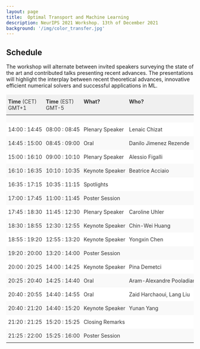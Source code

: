 ```yaml
---
layout: page
title:  Optimal Transport and Machine Learning  
description: NeurIPS 2021 Workshop. 13th of December 2021
background: '/img/color_transfer.jpg'
---
```


## Schedule

The workshop will alternate between invited speakers surveying the state of the art and contributed
talks presenting recent advances. The presentations will highlight the interplay between recent
theoretical advances, innovative efficient numerical solvers and successful applications in ML.

<style type="text/css">
.tg  {border:none;border-collapse:collapse;border-color:#ccc;border-spacing:0;}
.tg td{background-color:#fff;border-color:#ccc;border-style:solid;border-width:0px;color:#333;
  sans-serif;font-size:14px;overflow:hidden;padding:10px 5px;word-break:normal;}
.tg th{background-color:#f0f0f0;border-color:#ccc;border-style:solid;border-width:0px;color:#333;
  sans-serif;font-size:14px;font-weight:normal;overflow:hidden;padding:10px 5px;word-break:normal;}
.tg .tg-0pky{border-color:inherit;text-align:left;vertical-align:top}
.tg .tg-btxf{background-color:#f9f9f9;border-color:inherit;text-align:left;vertical-align:top}
</style>

<table class="tg" style="white-space:nowrap;">
<thead>
  <tr>
    <th class="tg-0pky"><b>Time</b> (CET) <br> GMT+1</th>
    <th class="tg-0pky"><b>Time</b> (EST) <br> GMT-5</th>
    <th class="tg-0pky"><b>What?</b></th>
    <th class="tg-0pky"><b>Who?</b></th>
    <th class="tg-0pky"></th>
  </tr>
</thead>
<tbody>
  <tr>
    <td class="tg-btxf"></td>
    <td class="tg-btxf"></td>
    <td class="tg-btxf"></td>
    <td class="tg-btxf"></td>
    <td class="tg-btxf"></td>
  </tr>
  <tr>
    <td class="tg-0pky">14:00 : 14:45</td>
    <td class="tg-0pky">08:00 : 08:45</td>
    <td class="tg-0pky">Plenary Speaker</td>
    <td class="tg-0pky">Lenaic Chizat</td>
    <td class="tg-0pky"><details>
    <summary>TBD</summary>
    <br>
    ...
    </details></td>
  </tr>
  <tr>
    <td class="tg-btxf">14:45 : 15:00</td>
    <td class="tg-btxf">08:45 : 09:00</td>
    <td class="tg-btxf">Oral</td>
    <td class="tg-btxf">Danilo Jimenez Rezende</td>
    <td class="tg-btxf"><details>
    <summary>Implicit Riemannian Concave Potential Maps</summary>
    <br>
    We are interested in the challenging problem of modelling densities on Riemannian manifolds with a known symmetry group using normalising flows. This has many potential applications in physical sciences such as molecular dynamics and quantum simulations. In this work we combine ideas from implicit neural layers and optimal transport theory to propose a generalisation of existing work on exponential map flows, Implicit Riemannian Concave Potential Maps, IRCPMs. IRCPMs have some nice properties such as simplicity of incorporating knowledge about symmetries and are less expensive then ODE-flows. We provide an initial theoretical analysis of its properties and layout sufficient conditions for stable optimisation. Finally, we illustrate the properties of IRCPMs with density learning experiments on tori and spheres.
    </details></td>
  </tr>
  <tr>
    <td class="tg-0pky">15:00 : 16:10</td>
    <td class="tg-0pky">09:00 : 10:10</td>
    <td class="tg-0pky">Plenary Speaker</td>
    <td class="tg-0pky">Alessio Figalli</td>
    <td class="tg-0pky"><details>
    <summary>Regularity Theory of Optimal Transport Maps</summary>
    <br>
    In optimal transport, understanding the regularity of optimal maps is an important topic. This lecture aims to present the regularity theory for optimal maps, explain the connection to Monge-Ampère type equations, and overview the most fundamental results available.
    </details></td>
  </tr>
  <tr>
    <td class="tg-btxf">16:10 : 16:35</td>
    <td class="tg-btxf">10:10 : 10:35</td>
    <td class="tg-btxf">Keynote Speaker</td>
    <td class="tg-btxf">Beatrice Acciaio</td>
    <td class="tg-btxf"><details>
    <summary>Generative Adversarial Learning with Adapted Distances</summary>
    <br>
    Generative Adversarial Networks (GANs) have proven to be a powerful framework for learning to draw samples from complex distributions. In this talk I will discuss the challenge of learning sequential data via GANs. This notably requires the choice of a loss function that reflects the discrepancy between (measures on) paths. To take on this task, we employ adapted versions of optimal transport distances, that result from imposing a temporal causality constraint on classical transport problems. This constraint provides a natural framework to parameterize the cost function that is learned by the discriminator as a robust (worst-case) distance. We then employ a modification of the empirical measure, to ensure consistency of the estimators. Following Genevay et al. (2018), we also include an entropic penalization term which allows for the use of the Sinkhorn algorithm when computing the optimal transport cost.
    </details></td>
  </tr>
  <tr>
    <td class="tg-0pky">16:35 : 17:15</td>
    <td class="tg-0pky">10:35 : 11:15</td>
    <td class="tg-0pky">Spotlights</td>
    <td class="tg-0pky"></td>
    <td class="tg-0pky"></td>
  </tr>
  <tr>
    <td class="tg-btxf">17:00 : 17:45</td>
    <td class="tg-btxf">11:00 : 11:45</td>
    <td class="tg-btxf">Poster Session</td>
    <td class="tg-btxf"></td>
    <td class="tg-btxf"></td>
  </tr>
  <tr>
    <td class="tg-0pky">17:45 : 18:30</td>
    <td class="tg-0pky">11:45 : 12:30</td>
    <td class="tg-0pky">Plenary Speaker</td>
    <td class="tg-0pky">Caroline Uhler</td>
    <td class="tg-0pky"><details>
    <summary>TBD</summary>
    <br>
    ...
    </details></td>
  </tr>
  <tr>
    <td class="tg-btxf">18:30 : 18:55</td>
    <td class="tg-btxf">12:30 : 12:55</td>
    <td class="tg-btxf">Keynote Speaker</td>
    <td class="tg-btxf">Chin-Wei Huang</td>
    <td class="tg-btxf"><details>
    <summary>Optimal Transport and Probability Flows</summary>
    <br>
    In this talk, I will present some recent work at the intersection of optimal transport (OT) and probability flows. Optimal transport is an elegant theory that has diverse downstream applications. For likelihood estimation in particular, there has been a recent interest in using parametric invertible models (aka normalizing flows) to approximate the data distribution of interest. I will present my recent work on parameterizing flows using a neural convex potential, which is inspired by Brenier's theorem. In addition, I will cover a few other recently proposed probability flow models related to OT.
    </details></td>
  </tr>
  <tr>
    <td class="tg-0pky">18:55 : 19:20</td>
    <td class="tg-0pky">12:55 : 13:20</td>
    <td class="tg-0pky">Keynote Speaker</td>
    <td class="tg-0pky">Yongxin Chen</td>
    <td class="tg-0pky"><details>
    <summary>Graphical Optimal Transport and its Applications</summary>
    <br>
    Multi-marginal optimal transport (MOT) is a generalization of optimal transport theory to settings with possibly more than two marginals. The computation of the solutions to MOT problems has been a longstanding challenge. In this talk, we introduce graphical optimal transport, a special class of MOT problems. We consider MOT problems from a probabilistic graphical model perspective and point out an elegant connection between the two when the underlying cost for optimal transport allows a graph structure. In particular, an entropy regularized MOT is equivalent to a Bayesian marginal inference problem for probabilistic graphical models with the additional requirement that some of the marginal distributions are specified. This relation on the one hand extends the optimal transport as well as the probabilistic graphical model theories, and on the other hand leads to fast algorithms for MOT by leveraging the well-developed algorithms in Bayesian inference. We will cover recent developments of graphical optimal transport in theory and algorithms. We will also go over several applications in aggregate filtering and mean field games.
    </details></td>
  </tr>
  <tr>
    <td class="tg-btxf">19:20 : 20:00</td>
    <td class="tg-btxf">13:20 : 14:00</td>
    <td class="tg-btxf">Poster Session</td>
    <td class="tg-btxf"></td>
    <td class="tg-btxf"></td>
  </tr>
  <tr>
    <td class="tg-0pky">20:00 : 20:25</td>
    <td class="tg-0pky">14:00 : 14:25</td>
    <td class="tg-0pky">Keynote Speaker</td>
    <td class="tg-0pky">Pina Demetci</td>
    <td class="tg-0pky"><details>
    <summary>TBD</summary>
    <br>
    ...
    </details></td>
  </tr>
  <tr>
    <td class="tg-btxf">20:25 : 20:40</td>
    <td class="tg-btxf">14:25 : 14:40</td>
    <td class="tg-btxf">Oral</td>
    <td class="tg-btxf">Aram-Alexandre Pooladian</td>
    <td class="tg-btxf"><details>
    <summary>Entropic Estimation of Optimal Transport Maps</summary>
    <br>
    We develop a computationally tractable method for estimating the optimal map between two distributions over  with rigorous finite-sample guarantees. Leveraging an entropic version of Brenier's theorem, we show that our estimator---the barycentric projection of the optimal entropic plan---is easy to compute using Sinkhorn's algorithm. As a result, unlike current approaches for map estimation, which are slow to evaluate when the dimension or number of samples is large, our approach is parallelizable and extremely efficient even for massive data sets. Under smoothness assumptions on the optimal map, we show that our estimator enjoys comparable statistical performance to other estimators in the literature, but with much lower computational cost. We showcase the efficacy of our proposed estimator through numerical examples. Our proofs are based on a modified duality principle for entropic optimal transport and on a method for approximating optimal entropic plans due to Pal (2019).
    </details></td>
  </tr>
  <tr>
    <td class="tg-0pky">20:40 : 20:55</td>
    <td class="tg-0pky">14:40 : 14:55</td>
    <td class="tg-0pky">Oral</td>
    <td class="tg-0pky">Zaid Harchaoui, Lang Liu</td>
    <td class="tg-0pky"><details>
    <summary>Discrete Schrödinger Bridges with Applications to Two-Sample Homogeneity Testing</summary>
    <br>
    We introduce an entropy-regularized statistic that defines a divergence between probability distributions. The statistic is the transport cost of a coupling which admits an expression as a weighted average of Monge couplings with respect to a Gibbs measure. This coupling is related to the static Schrödinger bridge given a finite number of particles. We establish the asymptotic consistency of the statistic as the sample size goes to infinity and show that the population limit is the solution of Föllmer's entropy-regularized optimal transport. The proof technique relies on a chaos decomposition for paired samples. We illustrate the interest of the approach on the two-sample homogeneity testing problem.
    </details></td>
  </tr>
  <tr>
    <td class="tg-btxf">20:40 : 21:20</td>
    <td class="tg-btxf">14:40 : 15:20</td>
    <td class="tg-btxf">Keynote Speaker</td>
    <td class="tg-btxf">Yunan Yang</td>
    <td class="tg-btxf"><details>
    <summary>Benefits of using Optimal Transport in Computational Learning and Inversion</summary>
    <br>
    Understanding the generalization capacity has been a central topic in mathematical machine learning. In this talk, I will present a generalized weighted least-squares optimization method for computational learning and inversion with noisy data. In particular, using the Wasserstein metric as the objective function and implementing the Wasserstein gradient flow (or Wasserstein natural gradient descent method) fall into the framework. The weighting scheme encodes both a priori knowledge on the object to be learned and a strategy to weight the contribution of different data points in the loss function. We will see that appropriate weighting from prior knowledge can greatly improve the generalization capability of the learned model.
    </details></td>
  </tr>
  <tr>
    <td class="tg-0pky">21:20 : 21:25</td>
    <td class="tg-0pky">15:20 : 15:25</td>
    <td class="tg-0pky">Closing Remarks</td>
    <td class="tg-0pky"></td>
    <td class="tg-0pky"></td>
  </tr>
  <tr>
    <td class="tg-btxf">21:25 : 22:00</td>
    <td class="tg-btxf">15:25 : 16:00</td>
    <td class="tg-btxf">Poster Session</td>
    <td class="tg-btxf"></td>
    <td class="tg-btxf"></td>
  </tr>
</tbody>
</table>
